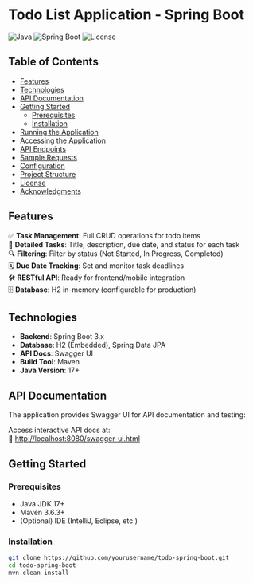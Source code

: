 # Todo List Application - Spring Boot

![Java](https://img.shields.io/badge/Java-17+-orange)
![Spring Boot](https://img.shields.io/badge/Spring_Boot-3.x-green)
![License](https://img.shields.io/badge/License-MIT-blue)

## Table of Contents
- [Features](#features)
- [Technologies](#technologies)
- [API Documentation](#api-documentation)
- [Getting Started](#getting-started)
  - [Prerequisites](#prerequisites)
  - [Installation](#installation)
- [Running the Application](#running-the-application)
- [Accessing the Application](#accessing-the-application)
- [API Endpoints](#api-endpoints)
- [Sample Requests](#sample-requests)
- [Configuration](#configuration)
- [Project Structure](#project-structure)
- [License](#license)
- [Acknowledgments](#acknowledgments)

## Features

✅ **Task Management**: Full CRUD operations for todo items  
📝 **Detailed Tasks**: Title, description, due date, and status for each task  
🔍 **Filtering**: Filter by status (Not Started, In Progress, Completed)  
🗓️ **Due Date Tracking**: Set and monitor task deadlines  
🛠️ **RESTful API**: Ready for frontend/mobile integration  
🗄️ **Database**: H2 in-memory (configurable for production) 

## Technologies

- **Backend**: Spring Boot 3.x
- **Database**: H2 (Embedded), Spring Data JPA
- **API Docs**: Swagger UI
- **Build Tool**: Maven
- **Java Version**: 17+

## API Documentation

The application provides Swagger UI for API documentation and testing:

Access interactive API docs at:  
🔗 [http://localhost:8080/swagger-ui.html](http://localhost:8080/swagger-ui.html)

## Getting Started

### Prerequisites
- Java JDK 17+
- Maven 3.6.3+
- (Optional) IDE (IntelliJ, Eclipse, etc.)

### Installation
```bash
git clone https://github.com/yourusername/todo-spring-boot.git
cd todo-spring-boot
mvn clean install
